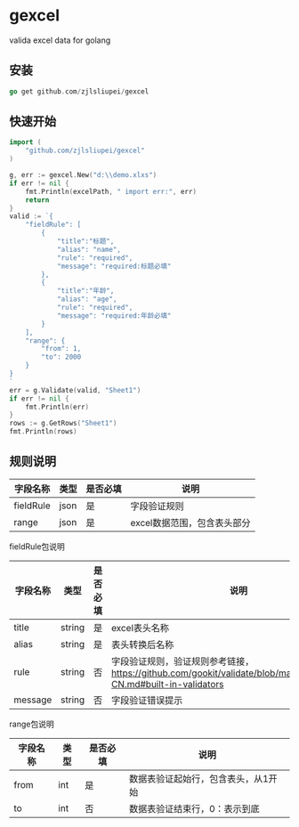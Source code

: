 # gexcel
valida excel data for golang

## 安装
```go
go get github.com/zjlsliupei/gexcel
```

## 快速开始
```go
import (    
    "github.com/zjlsliupei/gexcel"
)

g, err := gexcel.New("d:\\demo.xlxs")
if err != nil {
    fmt.Println(excelPath, " import err:", err)
    return
}
valid := `{
    "fieldRule": [
        {
            "title":"标题",
            "alias": "name",
            "rule": "required",
            "message": "required:标题必填"
        },
        {
            "title":"年龄",
            "alias": "age",
            "rule": "required",
            "message": "required:年龄必填"
        }
    ],
    "range": {
        "from": 1,
        "to": 2000
    } 
}
`
err = g.Validate(valid, "Sheet1")
if err != nil {
    fmt.Println(err)
}
rows := g.GetRows("Sheet1")
fmt.Println(rows)
```

## 规则说明
字段名称 | 类型| 是否必填 |说明
---|---|---|---
fieldRule |json| 是|字段验证规则
range |json| 是|excel数据范围，包含表头部分

fieldRule包说明

字段名称 | 类型| 是否必填 |说明
---|---|---|---
title |string| 是|excel表头名称
alias |string| 是|表头转换后名称
rule |string| 否|字段验证规则，验证规则参考链接，https://github.com/gookit/validate/blob/master/README.zh-CN.md#built-in-validators
message |string| 否|字段验证错误提示

range包说明

字段名称 | 类型| 是否必填 |说明
---|---|---|---
from |int| 是|数据表验证起始行，包含表头，从1开始
to |int| 否|数据表验证结束行，0：表示到底


